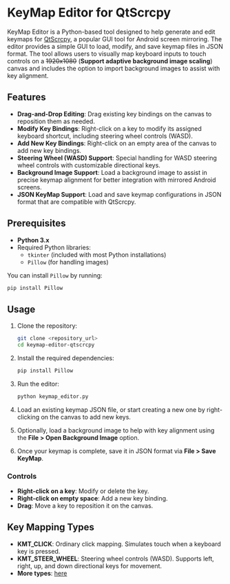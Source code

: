 
# KeyMap Editor for QtScrcpy


KeyMap Editor is a Python-based tool designed to help generate and edit keymaps for [QtScrcpy](https://github.com/barry-ran/QtScrcpy), a popular GUI tool for Android screen mirroring. The editor provides a simple GUI to load, modify, and save keymap files in JSON format. The tool allows users to visually map keyboard inputs to touch controls on a ~~1920x1080~~ (**Support adaptive background image scaling**) canvas and includes the option to import background images to assist with key alignment.

## Features

- **Drag-and-Drop Editing**: Drag existing key bindings on the canvas to reposition them as needed.
- **Modify Key Bindings**: Right-click on a key to modify its assigned keyboard shortcut, including steering wheel controls (WASD).
- **Add New Key Bindings**: Right-click on an empty area of the canvas to add new key bindings.
- **Steering Wheel (WASD) Support**: Special handling for WASD steering wheel controls with customizable directional keys.
- **Background Image Support**: Load a background image to assist in precise keymap alignment for better integration with mirrored Android screens.
- **JSON KeyMap Support**: Load and save keymap configurations in JSON format that are compatible with QtScrcpy.

## Prerequisites

- **Python 3.x**
- Required Python libraries:
  - `tkinter` (included with most Python installations)
  - `Pillow` (for handling images)

You can install `Pillow` by running:
```bash
pip install Pillow
```

## Usage

1. Clone the repository:
   ```bash
   git clone <repository_url>
   cd keymap-editor-qtscrcpy
   ```

2. Install the required dependencies:
   ```bash
   pip install Pillow
   ```

3. Run the editor:
   ```bash
   python keymap_editor.py
   ```

4. Load an existing keymap JSON file, or start creating a new one by right-clicking on the canvas to add new keys.

5. Optionally, load a background image to help with key alignment using the **File > Open Background Image** option.

6. Once your keymap is complete, save it in JSON format via **File > Save KeyMap**.

### Controls

- **Right-click on a key**: Modify or delete the key.
- **Right-click on empty space**: Add a new key binding.
- **Drag**: Move a key to reposition it on the canvas.

## Key Mapping Types

- **KMT_CLICK**: Ordinary click mapping. Simulates touch when a keyboard key is pressed.
- **KMT_STEER_WHEEL**: Steering wheel controls (WASD). Supports left, right, up, and down directional keys for movement.
- **More types**: [here](https://github.com/barry-ran/QtScrcpy/blob/dev/docs/KeyMapDes.md)

